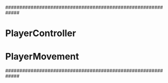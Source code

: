 #############################################################
# PlayerController
# PlayerMovement
#############################################################
